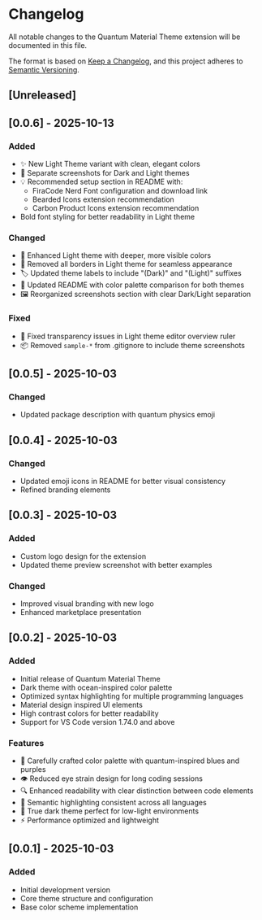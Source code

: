 # Changelog

All notable changes to the Quantum Material Theme extension will be documented in this file.

The format is based on [Keep a Changelog](https://keepachangelog.com/en/1.0.0/),
and this project adheres to [Semantic Versioning](https://semver.org/spec/v2.0.0.html).

## [Unreleased]

## [0.0.6] - 2025-10-13

### Added
- ✨ New Light Theme variant with clean, elegant colors
- 📸 Separate screenshots for Dark and Light themes
- 💡 Recommended setup section in README with:
  - FiraCode Nerd Font configuration and download link
  - Bearded Icons extension recommendation
  - Carbon Product Icons extension recommendation
- Bold font styling for better readability in Light theme

### Changed
- 🎨 Enhanced Light theme with deeper, more visible colors
- 🔲 Removed all borders in Light theme for seamless appearance
- 🏷️ Updated theme labels to include "(Dark)" and "(Light)" suffixes
- 📝 Updated README with color palette comparison for both themes
- 🖼️ Reorganized screenshots section with clear Dark/Light separation

### Fixed
- 🔧 Fixed transparency issues in Light theme editor overview ruler
- 📦 Removed `sample-*` from .gitignore to include theme screenshots

## [0.0.5] - 2025-10-03

### Changed
- Updated package description with quantum physics emoji

## [0.0.4] - 2025-10-03

### Changed
- Updated emoji icons in README for better visual consistency
- Refined branding elements

## [0.0.3] - 2025-10-03

### Added
- Custom logo design for the extension
- Updated theme preview screenshot with better examples

### Changed
- Improved visual branding with new logo
- Enhanced marketplace presentation

## [0.0.2] - 2025-10-03

### Added
- Initial release of Quantum Material Theme
- Dark theme with ocean-inspired color palette
- Optimized syntax highlighting for multiple programming languages
- Material design inspired UI elements
- High contrast colors for better readability
- Support for VS Code version 1.74.0 and above

### Features
- 🎨 Carefully crafted color palette with quantum-inspired blues and purples
- 👁️ Reduced eye strain design for long coding sessions
- 🔍 Enhanced readability with clear distinction between code elements
- 🎯 Semantic highlighting consistent across all languages
- 🌙 True dark theme perfect for low-light environments
- ⚡ Performance optimized and lightweight

## [0.0.1] - 2025-10-03

### Added
- Initial development version
- Core theme structure and configuration
- Base color scheme implementation
